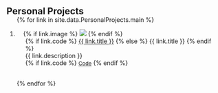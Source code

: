 <h2 id="personalprojects" style="margin: 2px 0px -15px;">Personal Projects</h2>

<div class="publications">
<ol class="bibliography">

{% for link in site.data.PersonalProjects.main %}

<li>
<div class="pub-row">
  <div class="col-sm-3 abbr" style="position: relative;padding-right: 15px;padding-left: 15px;">
    {% if link.image %} 
    <img src="{{ link.image }}" class="teaser img-fluid z-depth-1" style="width=100;height=40%">
    {% endif %}
  </div>
  <div class="col-sm-9" style="position: relative;padding-right: 15px;padding-left: 20px;">
      <div class="title">
        {% if link.code %}
        <a href="{{ link.code }}">{{ link.title }}</a>
        {% else %}
        {{ link.title }}
        {% endif %}
      </div>
      <div class="author">{{ link.description }}</div>
    <div class="links">
      {% if link.code %} 
      <a href="{{ link.code }}" class="btn btn-sm z-depth-0" role="button" target="_blank" style="font-size:12px;">Code</a>
      {% endif %}
    </div>
  </div>
</div>
</li>
<br>

{% endfor %}

</ol>
</div>